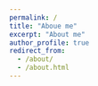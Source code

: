 ```yaml
---
permalink: /
title: "Aboue me"
excerpt: "About me"
author_profile: true
redirect_from: 
  - /about/
  - /about.html
---
```



